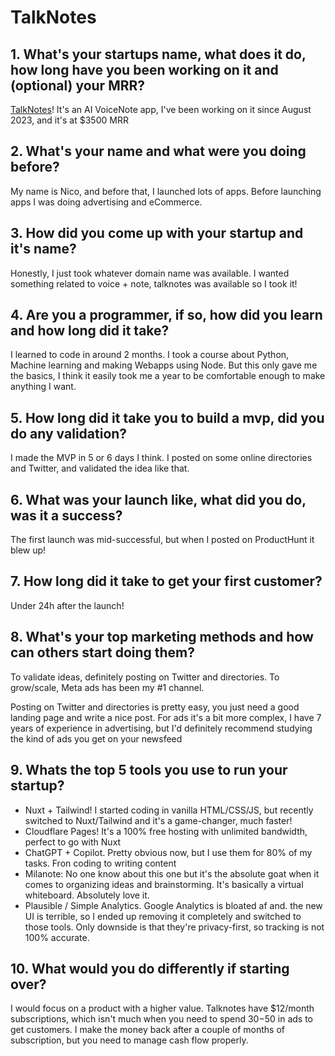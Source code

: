 # TalkNotes

## 1. What's your startups name, what does it do, how long have you been working on it and (optional) your MRR?
[TalkNotes](https://talknotes.io)! It's an AI VoiceNote app, I've been working on it since August 2023, and it's at $3500 MRR

## 2. What's your name and what were you doing before?
My name is Nico, and before that, I launched lots of apps. Before launching apps I was doing advertising and eCommerce.

## 3. How did you come up with your startup and it's name?
Honestly, I just took whatever domain name was available. I wanted something related to voice + note, talknotes was available so I took it!

## 4. Are you a programmer, if so, how did you learn and how long did it take?
I learned to code in around 2 months. I took a course about Python, Machine learning and making Webapps using Node. But this only gave me the basics, I think it easily took me a year to be comfortable enough to make anything I want.

## 5. How long did it take you to build a mvp, did you do any validation?
I made the MVP in 5 or 6 days I think. I posted on some online directories and Twitter, and validated the idea like that.

## 6. What was your launch like, what did you do, was it a success?
The first launch was mid-successful, but when I posted on ProductHunt it blew up!

## 7. How long did it take to get your first customer?
Under 24h after the launch!

## 8. What's your top marketing methods and how can others start doing them?
To validate ideas, definitely posting on Twitter and directories. To grow/scale, Meta ads has been my #1 channel.

Posting on Twitter and directories is pretty easy, you just need a good landing page and write a nice post. For ads it's a bit more complex, I have 7 years of experience in advertising, but I'd definitely recommend studying the kind of ads you get on your newsfeed

## 9. Whats the top 5 tools you use to run your startup?

- Nuxt + Tailwind! I started coding in vanilla HTML/CSS/JS, but recently switched to Nuxt/Tailwind and it's a game-changer, much faster!
- Cloudflare Pages! It's a 100% free hosting with unlimited bandwidth, perfect to go with Nuxt
- ChatGPT + Copilot. Pretty obvious now, but I use them for 80% of my tasks. Fron coding to writing content
- Milanote: No one know about this one but it's the absolute goat when it comes to organizing ideas and brainstorming. It's basically a virtual whiteboard. Absolutely love it.
- Plausible / Simple Analytics. Google Analytics is bloated af and. the new UI is terrible, so I ended up removing it completely and switched to those tools. Only downside is that they're privacy-first, so tracking is not 100% accurate.


## 10. What would you do differently if starting over?
I would focus on a product with a higher value. Talknotes have $12/month subscriptions, which isn't much when you need to spend $30-$50 in ads to get customers. I make the money back after a couple of months of subscription, but you need to manage cash flow properly.